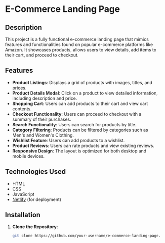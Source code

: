 # E-Commerce Landing Page

## Description

This project is a fully functional e-commerce landing page that mimics features and functionalities found on popular e-commerce platforms like Amazon. It showcases products, allows users to view details, add items to their cart, and proceed to checkout.

## Features

- **Product Listings**: Displays a grid of products with images, titles, and prices.
- **Product Details Modal**: Click on a product to view detailed information, including description and price.
- **Shopping Cart**: Users can add products to their cart and view cart contents.
- **Checkout Functionality**: Users can proceed to checkout with a summary of their purchases.
- **Search Functionality**: Users can search for products by title.
- **Category Filtering**: Products can be filtered by categories such as Men's and Women's Clothing.
- **Wishlist Feature**: Users can add products to a wishlist.
- **Product Reviews**: Users can rate products and view existing reviews.
- **Responsive Design**: The layout is optimized for both desktop and mobile devices.

## Technologies Used

- HTML
- CSS
- JavaScript
- [Netlify](https://www.netlify.com/) (for deployment)

## Installation

1. **Clone the Repository**:
   ```bash
   git clone https://github.com/your-username/e-commerce-landing-page.git
